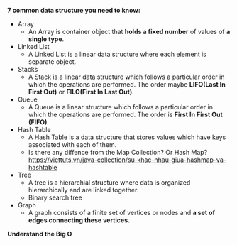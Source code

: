 **7 common data  structure you need to know:**
* Array
	* An Array is container object that **holds a fixed number** of values of **a single type**.
* Linked List
	* A Linked List is a linear data structure where each element is separate object.
* Stacks
	* A Stack is a linear data structure which follows a particular order in which the operations are performed. The order maybe **LIFO(Last In First Out)** or **FILO(First In Last Out)**.
* Queue
	* A Queue is a linear structure which follows a particular order in which the operations are performed. The order is **First In First Out (FIFO)**.
* Hash Table
	* A Hash Table is a data structure that stores values which have keys associated with each of them.
	* Is there any diffence from the Map Collection? Or Hash Map? https://viettuts.vn/java-collection/su-khac-nhau-giua-hashmap-va-hashtable
* Tree
	* A tree is a hierarchial structure where data is organized hierarchically and are linked together.
	* Binary search tree
* Graph
	* A graph consists of a finite set of vertices or nodes and **a set of edges connecting these vertices.**

**Understand the Big O**
